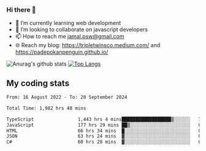 ### Hi there 👋

<!--
**padepokanpenguin/padepokanpenguin** is a ✨ _special_ ✨ repository because its `README.md` (this file) appears on your GitHub profile.
-->

- 🌱 I’m currently learning  web development
- 👯 I’m looking to collaborate on javascript developers
- 📫 How to reach me jamal.psw@gmail.com
- 🌐 Reach my blog:
   https://tripletwinsco.medium.com/ and
   https://padepokanpenguin.github.io/

![Anurag's github stats](https://github-readme-stats.vercel.app/api?username=padepokanpenguin&count_private=true&disable_animations=false&show_icons=true&theme=default)
[![Top Langs](https://github-readme-stats.vercel.app/api/top-langs/?username=padepokanpenguin&theme=default&layout=compact)](https://github.com/padepokanpenguin)

## My coding stats

<!--START_SECTION:waka-->

```txt
From: 16 August 2022 - To: 20 September 2024

Total Time: 1,982 hrs 48 mins

TypeScript                1,443 hrs 4 mins██████████████████▒░░░░░░   72.78 %
JavaScript                177 hrs 29 mins ██▒░░░░░░░░░░░░░░░░░░░░░░   08.95 %
HTML                      66 hrs 34 mins  █░░░░░░░░░░░░░░░░░░░░░░░░   03.36 %
JSON                      63 hrs 24 mins  ▓░░░░░░░░░░░░░░░░░░░░░░░░   03.20 %
C#                        60 hrs 28 mins  ▓░░░░░░░░░░░░░░░░░░░░░░░░   03.05 %
```

<!--END_SECTION:waka-->


